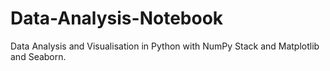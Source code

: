 # Data-Analysis-Notebook
Data Analysis and Visualisation in Python with NumPy Stack and Matplotlib and Seaborn.
